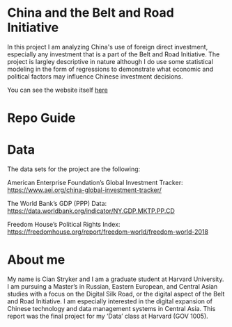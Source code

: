 # China and the Belt and Road Initiative
In this project I am analyzing China's use of foreign direct investment, especially any investment that is a part of the Belt and Road Initiative. The project is largley descriptive in nature although I do use some statistical modeling in the form of regressions to demonstrate what economic and political factors may influence Chinese investment decisions. 

You can see the website itself [here](https://cianstryker.shinyapps.io/China_and_BRI/)

# Repo Guide


# Data
The data sets for the project are the following:

American Enterprise Foundation’s Global Investment Tracker: https://www.aei.org/china-global-investment-tracker/

The World Bank’s GDP (PPP) Data: https://data.worldbank.org/indicator/NY.GDP.MKTP.PP.CD

Freedom House’s Political Rights Index: https://freedomhouse.org/report/freedom-world/freedom-world-2018

# About me
My name is Cian Stryker and I am a graduate student at Harvard University. I am pursuing a Master’s in Russian, Eastern European, and Central Asian studies with a focus on the Digital Silk Road, or the digital aspect of the Belt and Road Initiative. I am especially interested in the digital expansion of Chinese technology and data management systems in Central Asia. This report was the final project for my ‘Data’ class at Harvard (GOV 1005).
